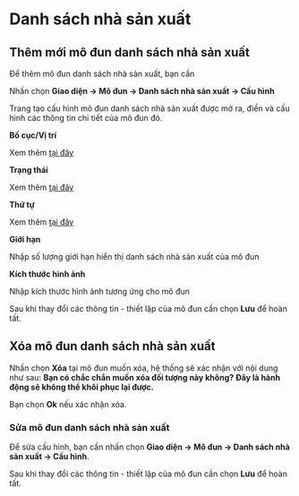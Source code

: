 # Danh sách nhà sản xuất

## Thêm mới mô đun danh sách nhà sản xuất

Để thêm mô đun danh sách nhà sản xuất, bạn cần

Nhấn chọn **Giao diện -> Mô đun -> Danh sách nhà sản xuất -> Cấu hình**

Trang tạo cấu hình mô đun danh sách nhà sản xuất được mở ra, điền và cấu hình các thông tin chi tiết của mô đun đó.

**Bố cục/Vị trí**

Xem thêm [tại đây](https://pisale.osd.vn/docs/common/logic#b%E1%BB%91-c%E1%BB%A5c-v%C3%A0-v%E1%BB%8B-tr%C3%AD)

**Trạng thái**

Xem thêm [tại đây](https://pisale.osd.vn/docs/common/logic#tr%E1%BA%A1ng-th%C3%A1i)

**Thứ tự**

Xem thêm [tại đây](https://pisale.osd.vn/docs/common/logic#th%E1%BB%A9-t%E1%BB%B1-s%E1%BA%AFp-x%E1%BA%BFp-l%C3%A0-s%E1%BB%91-ch%E1%BB%89-%C4%91%E1%BB%8Bnh)

**Giới hạn**

Nhập số lượng giới hạn hiển thị danh sách nhà sản xuất của mô đun

**Kích thước hình ảnh**

Nhập kích thước hình ảnh tương ứng cho mô đun

Sau khi thay đổi các thông tin - thiết lập của mô đun cần chọn **Lưu** để hoàn tất.

## Xóa mô đun danh sách nhà sản xuất

Nhấn chọn **Xóa** tại mô đun muốn xóa, hệ thống sẽ xác nhận với nội dung như sau: **Bạn có chắc chắn muốn xóa đối tượng này không? Đây là hành động sẽ không thể khôi phục lại được.** 

Bạn chọn **Ok** nếu xác nhận xóa.

### Sửa mô đun danh sách nhà sản xuất

Để sửa cấu hình, bạn cần nhấn chọn **Giao diện -> Mô đun -> Danh sách nhà sản xuất -> Cấu hình**.

Sau khi thay đổi các thông tin - thiết lập của mô đun cần chọn **Lưu** để hoàn tất.
